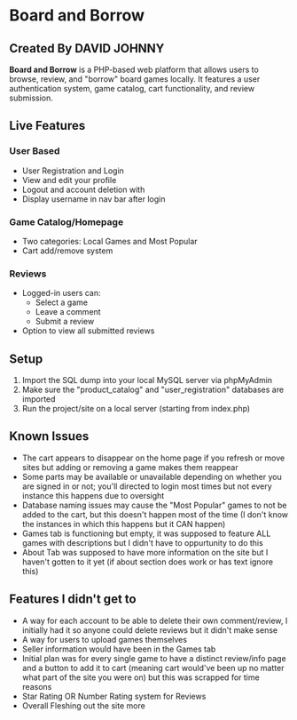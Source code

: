 # Board and Borrow
## Created By DAVID JOHNNY
**Board and Borrow** is a PHP-based web platform that allows users to browse, review, and "borrow" board games locally. It features a user authentication system, game catalog, cart functionality, and review submission.
## Live Features
### User Based
- User Registration and Login
- View and edit your profile
- Logout and account deletion with 
- Display username in nav bar after login
###  Game Catalog/Homepage
- Two categories: Local Games and Most Popular
- Cart add/remove system
###  Reviews
- Logged-in users can:
  - Select a game
  - Leave a comment
  - Submit a review
- Option to view all submitted reviews
## Setup
1. Import the SQL dump into your local MySQL server via phpMyAdmin
2.  Make sure the "product_catalog" and "user_registration" databases are imported
3. Run the project/site on a local server (starting from index.php)
## Known Issues
- The cart appears to disappear on the home page if you refresh or move sites but adding or removing a game makes them reappear
- Some parts may be available or unavailable depending on whether you are signed in or not; you'll directed to login most times but not every instance this happens due to oversight
- Database naming issues may cause the "Most Popular" games to not be added to the cart, but this doesn't happen most of the time (I don't know the instances in which this happens but it CAN happen)
- Games tab is functioning but empty, it was supposed to feature ALL games with descriptions but I didn't have to oppurtunity to do this
- About Tab was supposed to have more information on the site but I haven't gotten to it yet (if about section does work or has text ignore this)
## Features I didn't get to
- A way for each account to be able to delete their own comment/review, I initially had it so anyone could delete reviews but it didn't make sense
- A way for users to upload games themselves 
- Seller information would have been in the Games tab
- Initial plan was for every single game to have a distinct review/info page and a button to add it to cart (meaning cart would've been up no matter what part of the site you were on) but this was scrapped for time reasons
- Star Rating OR Number Rating system for Reviews
- Overall Fleshing out the site more